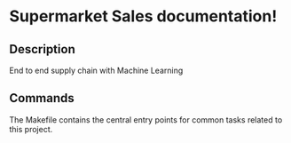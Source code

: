 # Supermarket Sales documentation!

## Description

End to end supply chain with Machine Learning

## Commands

The Makefile contains the central entry points for common tasks related to this project.

